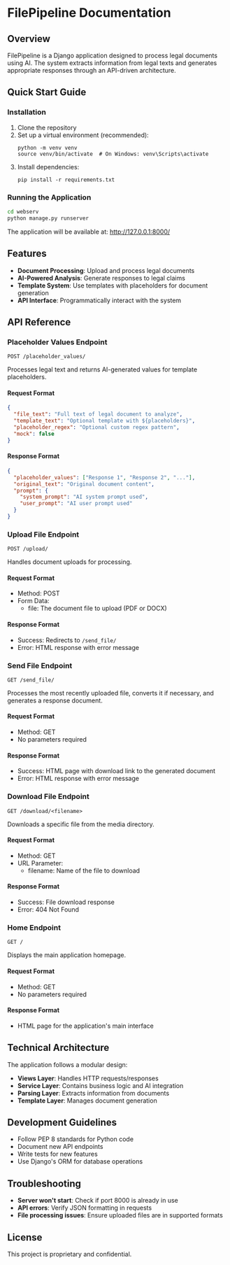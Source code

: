 # FilePipeline Documentation

## Overview

FilePipeline is a Django application designed to process legal documents using AI. The system extracts information from legal texts and generates appropriate responses through an API-driven architecture.

## Quick Start Guide

### Installation

1. Clone the repository
2. Set up a virtual environment (recommended):
   ```
   python -m venv venv
   source venv/bin/activate  # On Windows: venv\Scripts\activate
   ```
3. Install dependencies:
   ```
   pip install -r requirements.txt
   ```

### Running the Application

```bash
cd webserv
python manage.py runserver
```

The application will be available at: http://127.0.0.1:8000/

## Features

- **Document Processing**: Upload and process legal documents
- **AI-Powered Analysis**: Generate responses to legal claims
- **Template System**: Use templates with placeholders for document generation
- **API Interface**: Programmatically interact with the system

## API Reference

### Placeholder Values Endpoint

`POST /placeholder_values/`

Processes legal text and returns AI-generated values for template placeholders.

#### Request Format

```json
{
  "file_text": "Full text of legal document to analyze",
  "template_text": "Optional template with ${placeholders}",
  "placeholder_regex": "Optional custom regex pattern",
  "mock": false
}
```

#### Response Format

```json
{
  "placeholder_values": ["Response 1", "Response 2", "..."],
  "original_text": "Original document content",
  "prompt": {
    "system_prompt": "AI system prompt used",
    "user_prompt": "AI user prompt used"
  }
}
```

### Upload File Endpoint

`POST /upload/`

Handles document uploads for processing.

#### Request Format

- Method: POST
- Form Data:
  - file: The document file to upload (PDF or DOCX)

#### Response Format

- Success: Redirects to `/send_file/`
- Error: HTML response with error message

### Send File Endpoint

`GET /send_file/`

Processes the most recently uploaded file, converts it if necessary, and generates a response document.

#### Request Format

- Method: GET
- No parameters required

#### Response Format

- Success: HTML page with download link to the generated document
- Error: HTML response with error message

### Download File Endpoint

`GET /download/<filename>`

Downloads a specific file from the media directory.

#### Request Format

- Method: GET
- URL Parameter:
  - filename: Name of the file to download

#### Response Format

- Success: File download response
- Error: 404 Not Found

### Home Endpoint

`GET /`

Displays the main application homepage.

#### Request Format

- Method: GET
- No parameters required

#### Response Format

- HTML page for the application's main interface

## Technical Architecture

The application follows a modular design:

- **Views Layer**: Handles HTTP requests/responses
- **Service Layer**: Contains business logic and AI integration
- **Parsing Layer**: Extracts information from documents
- **Template Layer**: Manages document generation

## Development Guidelines

- Follow PEP 8 standards for Python code
- Document new API endpoints
- Write tests for new features
- Use Django's ORM for database operations

## Troubleshooting

- **Server won't start**: Check if port 8000 is already in use
- **API errors**: Verify JSON formatting in requests
- **File processing issues**: Ensure uploaded files are in supported formats

## License

This project is proprietary and confidential.
